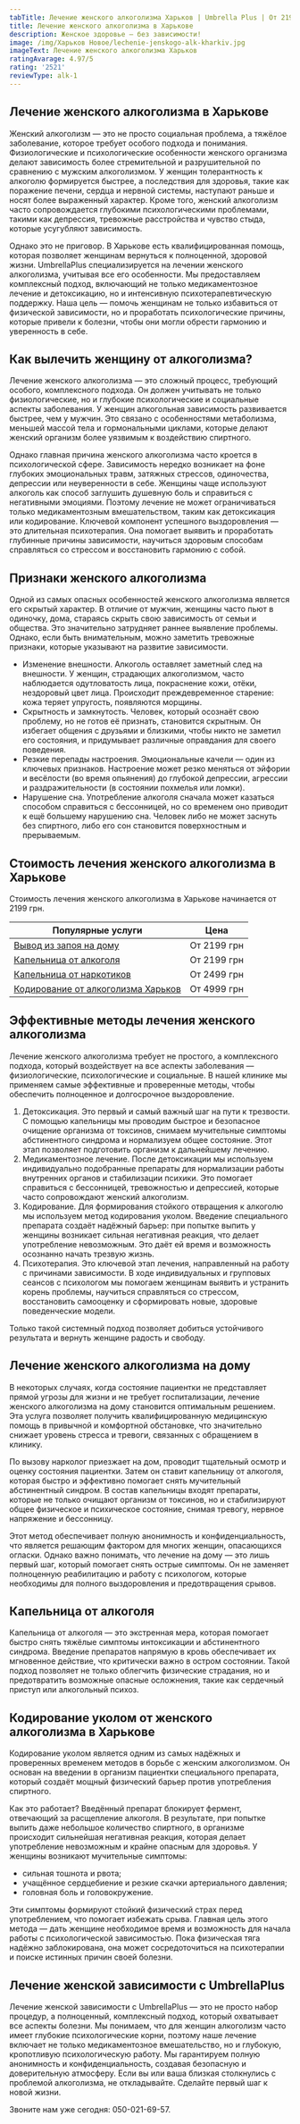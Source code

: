 ```yaml
---
tabTitle: Лечение женского алкоголизма Харьков | Umbrella Plus | От 2199 грн
title: Лечение женского алкоголизма в Харькове
description: Женское здоровье – без зависимости!
image: /img/Харьков Новое/lechenie-jenskogo-alk-kharkiv.jpg
imageText: Лечение женского алкоголизма Харьков
ratingAvarage: 4.97/5
rating: '2521'
reviewType: alk-1
---
```


## Лечение женского алкоголизма в Харькове

Женский алкоголизм — это не просто социальная проблема, а тяжёлое заболевание, которое требует особого подхода и понимания. Физиологические и психологические особенности женского организма делают зависимость более стремительной и разрушительной по сравнению с мужским алкоголизмом. У женщин толерантность к алкоголю формируется быстрее, а последствия для здоровья, такие как поражение печени, сердца и нервной системы, наступают раньше и носят более выраженный характер. Кроме того, женский алкоголизм часто сопровождается глубокими психологическими проблемами, такими как депрессия, тревожные расстройства и чувство стыда, которые усугубляют зависимость.

Однако это не приговор. В Харькове есть квалифицированная помощь, которая позволяет женщинам вернуться к полноценной, здоровой жизни. UmbrellaPlus специализируется на лечении женского алкоголизма, учитывая все его особенности. Мы предоставляем комплексный подход, включающий не только медикаментозное лечение и детоксикацию, но и интенсивную психотерапевтическую поддержку. Наша цель — помочь женщинам не только избавиться от физической зависимости, но и проработать психологические причины, которые привели к болезни, чтобы они могли обрести гармонию и уверенность в себе.

## Как вылечить женщину от алкоголизма?

Лечение женского алкоголизма — это сложный процесс, требующий особого, комплексного подхода. Он должен учитывать не только физиологические, но и глубокие психологические и социальные аспекты заболевания. У женщин алкогольная зависимость развивается быстрее, чем у мужчин. Это связано с особенностями метаболизма, меньшей массой тела и гормональными циклами, которые делают женский организм более уязвимым к воздействию спиртного.

Однако главная причина женского алкоголизма часто кроется в психологической сфере. Зависимость нередко возникает на фоне глубоких эмоциональных травм, затяжных стрессов, одиночества, депрессии или неуверенности в себе. Женщины чаще используют алкоголь как способ заглушить душевную боль и справиться с негативными эмоциями. Поэтому лечение не может ограничиваться только медикаментозным вмешательством, таким как детоксикация или кодирование. Ключевой компонент успешного выздоровления — это длительная психотерапия. Она помогает выявить и проработать глубинные причины зависимости, научиться здоровым способам справляться со стрессом и восстановить гармонию с собой.

## Признаки женского алкоголизма

Одной из самых опасных особенностей женского алкоголизма является его скрытый характер. В отличие от мужчин, женщины часто пьют в одиночку, дома, стараясь скрыть свою зависимость от семьи и общества. Это значительно затрудняет раннее выявление проблемы. Однако, если быть внимательным, можно заметить тревожные признаки, которые указывают на развитие зависимости.

* Изменение внешности. Алкоголь оставляет заметный след на внешности. У женщин, страдающих алкоголизмом, часто наблюдается одутловатость лица, покраснение кожи, отёки, нездоровый цвет лица. Происходит преждевременное старение: кожа теряет упругость, появляются морщины.
* Скрытность и замкнутость. Человек, который осознаёт свою проблему, но не готов её признать, становится скрытным. Он избегает общения с друзьями и близкими, чтобы никто не заметил его состояния, и придумывает различные оправдания для своего поведения.
* Резкие перепады настроения. Эмоциональные качели — один из ключевых признаков. Настроение может резко меняться от эйфории и весёлости (во время опьянения) до глубокой депрессии, агрессии и раздражительности (в состоянии похмелья или ломки).
* Нарушение сна. Употребление алкоголя сначала может казаться способом справиться с бессонницей, но со временем оно приводит к ещё большему нарушению сна. Человек либо не может заснуть без спиртного, либо его сон становится поверхностным и прерываемым.

## Стоимость лечения женского алкоголизма в Харькове

Стоимость лечения женского алкоголизма в Харькове начинается от 2199 грн.

| Популярные услуги                                                                                          | Цена        |
| ---------------------------------------------------------------------------------------------------------- | ----------- |
| [Вывод из запоя на дому](https://umbrella-plus.com.ua/kharkiv/vivod-iz-zapoia-na-domy-kharkiv/)            | От 2199 грн |
| [Капельница от алкоголя](https://umbrella-plus.com.ua/kharkiv/kapelnica_ot_alkogola_na_domy_kharkiv/)      | От 2199 грн |
| [Капельница от наркотиков](https://umbrella-plus.com.ua/kharkiv/kap-ot-nark-kharkiv/)                      | От 2499 грн |
| [Кодирование от алкоголизма Харьков](https://umbrella-plus.com.ua/kharkiv/kodirovka-ot-alkogolia-kharkiv/) | От 4999 грн |

## Эффективные методы лечения женского алкоголизма

Лечение женского алкоголизма требует не простого, а комплексного подхода, который воздействует на все аспекты заболевания — физиологические, психологические и социальные. В нашей клинике мы применяем самые эффективные и проверенные методы, чтобы обеспечить полноценное и долгосрочное выздоровление.

1. Детоксикация. Это первый и самый важный шаг на пути к трезвости. С помощью капельницы мы проводим быстрое и безопасное очищение организма от токсинов, снимаем мучительные симптомы абстинентного синдрома и нормализуем общее состояние. Этот этап позволяет подготовить организм к дальнейшему лечению.
2. Медикаментозное лечение. После детоксикации мы используем индивидуально подобранные препараты для нормализации работы внутренних органов и стабилизации психики. Это помогает справиться с бессонницей, тревожностью и депрессией, которые часто сопровождают женский алкоголизм.
3. Кодирование. Для формирования стойкого отвращения к алкоголю мы используем метод кодирования уколом. Введение специального препарата создаёт надёжный барьер: при попытке выпить у женщины возникает сильная негативная реакция, что делает употребление невозможным. Это даёт ей время и возможность осознанно начать трезвую жизнь.
4. Психотерапия. Это ключевой этап лечения, направленный на работу с причинами зависимости. В ходе индивидуальных и групповых сеансов с психологом мы помогаем женщинам выявить и устранить корень проблемы, научиться справляться со стрессом, восстановить самооценку и сформировать новые, здоровые поведенческие модели.

Только такой системный подход позволяет добиться устойчивого результата и вернуть женщине радость и свободу.

## Лечение женского алкоголизма на дому

В некоторых случаях, когда состояние пациентки не представляет прямой угрозы для жизни и не требует госпитализации, лечение женского алкоголизма на дому становится оптимальным решением. Эта услуга позволяет получить квалифицированную медицинскую помощь в привычной и комфортной обстановке, что значительно снижает уровень стресса и тревоги, связанных с обращением в клинику.

По вызову нарколог приезжает на дом, проводит тщательный осмотр и оценку состояния пациентки. Затем он ставит капельницу от алкоголя, которая быстро и эффективно помогает снять мучительный абстинентный синдром. В состав капельницы входят препараты, которые не только очищают организм от токсинов, но и стабилизируют общее физическое и психическое состояние, снимая тревогу, нервное напряжение и бессонницу.

Этот метод обеспечивает полную анонимность и конфиденциальность, что является решающим фактором для многих женщин, опасающихся огласки. Однако важно понимать, что лечение на дому — это лишь первый шаг, который помогает снять острые симптомы. Он не заменяет полноценную реабилитацию и работу с психологом, которые необходимы для полного выздоровления и предотвращения срывов.

## Капельница от алкоголя

Капельница от алкоголя — это экстренная мера, которая помогает быстро снять тяжёлые симптомы интоксикации и абстинентного синдрома. Введение препаратов напрямую в кровь обеспечивает их мгновенное действие, что критически важно в остром состоянии. Такой подход позволяет не только облегчить физические страдания, но и предотвратить возможные опасные осложнения, такие как сердечный приступ или алкогольный психоз.

## Кодирование уколом от женского алкоголизма в Харькове

Кодирование уколом является одним из самых надёжных и проверенных временем методов в борьбе с женским алкоголизмом. Он основан на введении в организм пациентки специального препарата, который создаёт мощный физический барьер против употребления спиртного.

Как это работает? Введённый препарат блокирует фермент, отвечающий за расщепление алкоголя. В результате, при попытке выпить даже небольшое количество спиртного, в организме происходит сильнейшая негативная реакция, которая делает употребление невозможным и крайне опасным для здоровья. У женщины возникают мучительные симптомы:

* сильная тошнота и рвота;
* учащённое сердцебиение и резкие скачки артериального давления;
* головная боль и головокружение.

Эти симптомы формируют стойкий физический страх перед употреблением, что помогает избежать срыва. Главная цель этого метода — дать женщине необходимое время и возможность для начала работы с психологической зависимостью. Пока физическая тяга надёжно заблокирована, она может сосредоточиться на психотерапии и поиске истинных причин своей болезни.

## Лечение женской зависимости с UmbrellaPlus

Лечение женской зависимости с UmbrellaPlus — это не просто набор процедур, а полноценный, комплексный подход, который охватывает все аспекты болезни. Мы понимаем, что для женщин алкоголизм часто имеет глубокие психологические корни, поэтому наше лечение включает не только медикаментозное вмешательство, но и глубокую, кропотливую психологическую работу. Мы гарантируем полную анонимность и конфиденциальность, создавая безопасную и доверительную атмосферу. Если вы или ваша близкая столкнулись с проблемой алкоголизма, не откладывайте. Сделайте первый шаг к новой жизни.

Звоните нам уже сегодня: 050-021-69-57.

